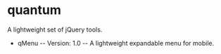 # quantum
A lightweight set of jQuery tools.

- qMenu
-- Version: 1.0
-- A lightweight expandable menu for mobile.